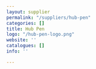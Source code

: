 ```yaml
---
layout: supplier
permalink: "/suppliers/hub-pen"
categories: []
title: Hub Pen
logo: "/hub-pen-logo.png"
website: ''
catalogues: []
info: ''

---
```

